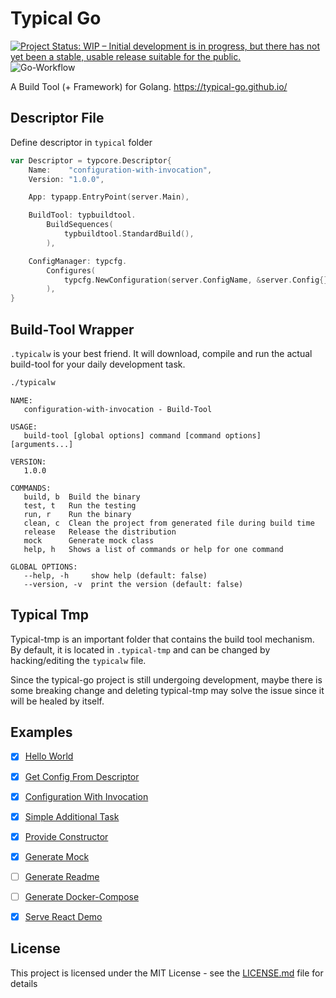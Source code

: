 # Typical Go

[![Project Status: WIP – Initial development is in progress, but there has not yet been a stable, usable release suitable for the public.](https://www.repostatus.org/badges/latest/wip.svg)](https://www.repostatus.org/#wip)
![Go-Workflow](https://github.com/typical-go/typical-go/workflows/Go/badge.svg)

A Build Tool (+ Framework) for Golang. <https://typical-go.github.io/>

## Descriptor File

Define descriptor in `typical` folder
```go
var Descriptor = typcore.Descriptor{
    Name:    "configuration-with-invocation",
    Version: "1.0.0",

    App: typapp.EntryPoint(server.Main), 

    BuildTool: typbuildtool.
        BuildSequences(
            typbuildtool.StandardBuild(),
        ),

    ConfigManager: typcfg.
        Configures(
            typcfg.NewConfiguration(server.ConfigName, &server.Config{}), 
        ),
}
```

## Build-Tool Wrapper

`.typicalw` is your best friend. It will download, compile and run the actual build-tool for your daily development task.

```bash
./typicalw
```

```
NAME:
   configuration-with-invocation - Build-Tool

USAGE:
   build-tool [global options] command [command options] [arguments...]

VERSION:
   1.0.0

COMMANDS:
   build, b  Build the binary
   test, t   Run the testing
   run, r    Run the binary
   clean, c  Clean the project from generated file during build time
   release   Release the distribution
   mock      Generate mock class
   help, h   Shows a list of commands or help for one command

GLOBAL OPTIONS:
   --help, -h     show help (default: false)
   --version, -v  print the version (default: false) 
```

## Typical Tmp

Typical-tmp is an important folder that contains the build tool mechanism. By default, it is located in `.typical-tmp` and can be changed by hacking/editing the `typicalw` file.

Since the typical-go project is still undergoing development, maybe there is some breaking change and deleting typical-tmp may solve the issue since it will be healed by itself.

## Examples

- [x] [Hello World](https://github.com/typical-go/typical-go/tree/master/examples/hello-world)
- [x] [Get Config From Descriptor](https://github.com/typical-go/typical-go/tree/master/examples/get-config-from-descriptor)
- [x] [Configuration With Invocation](https://github.com/typical-go/typical-go/tree/master/examples/configuration-with-invocation)
- [x] [Simple Additional Task](https://github.com/typical-go/typical-go/tree/master/examples/simple-additional-task)
- [x] [Provide Constructor](https://github.com/typical-go/typical-go/tree/master/examples/provide-constructor)
- [x] [Generate Mock](https://github.com/typical-go/typical-go/tree/master/examples/generate-mock)
- [ ] [Generate Readme](https://github.com/typical-go/typical-go/tree/master/examples/generate-readme)
- [ ] [Generate Docker-Compose](https://github.com/typical-go/typical-go/tree/master/examples/generate-docker-compose)
- [x] [Serve React Demo](https://github.com/typical-go/typical-go/tree/master/examples/serve-react-demo)



## License

This project is licensed under the MIT License - see the [LICENSE.md](LICENSE.md) file for details




